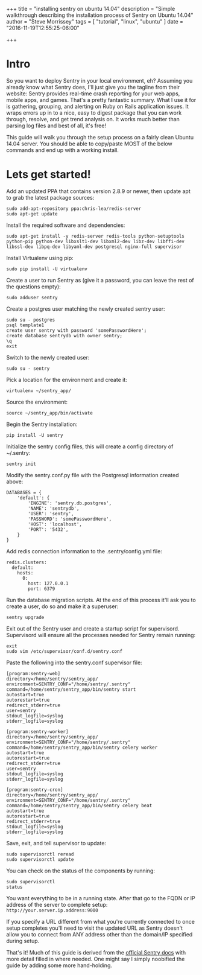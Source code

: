 +++
title = "installing sentry on ubuntu 14.04"
description = "Simple walkthrough describing the installation process of Sentry on Ubuntu 14.04"
author = "Steve Morrissey"
tags = [
  "tutorial",
  "linux",
  "ubuntu"
]
date = "2016-11-19T12:55:25-06:00"

+++

# Intro

So you want to deploy Sentry in your local environment, eh? Assuming you already know what Sentry does, I'll just give you the tagline from their website: Sentry provides real-time crash reporting for your web apps, mobile apps, and games. That's a pretty fantastic summary. What I use it for is gathering, grouping, and alerting on Ruby on Rails application issues. It wraps errors up in to a nice, easy to digest package that you can work through, resolve, and get trend analysis on. It works much better than parsing log files and best of all, it's free!

This guide will walk you through the setup process on a fairly clean Ubuntu 14.04 server. You should be able to copy/paste MOST of the below commands and end up with a working install.

# Lets get started!

Add an updated PPA that contains version 2.8.9 or newer, then update apt to grab the latest package sources: 

```
sudo add-apt-repository ppa:chris-lea/redis-server
sudo apt-get update
```

Install the required software and dependencies:

```
sudo apt-get install -y redis-server redis-tools python-setuptools python-pip python-dev libxslt1-dev libxml2-dev libz-dev libffi-dev libssl-dev libpq-dev libyaml-dev postgresql nginx-full supervisor
```

Install Virtualenv using pip:

```
sudo pip install -U virtualenv
```

Create a user to run Sentry as (give it a password, you can leave the rest of the questions empty):

```
sudo adduser sentry
```

Create a postgres user matching the newly created sentry user:

```
sudo su - postgres
psql template1
create user sentry with password 'somePasswordHere';
create database sentrydb with owner sentry;
\q
exit
```

Switch to the newly created user:

```
sudo su - sentry
```

Pick a location for the environment and create it:

```
virtualenv ~/sentry_app/
```

Source the environment:

```
source ~/sentry_app/bin/activate
```

Begin the Sentry installation:

```
pip install -U sentry
```

Initialize the sentry config files, this will create a config directory of ~/.sentry:

```
sentry init
```

Modify the sentry.conf.py file with the Postgresql information created above:

```
DATABASES = {
    'default': {
        'ENGINE': 'sentry.db.postgres',
        'NAME': 'sentrydb',
        'USER': 'sentry',
        'PASSWORD': 'somePasswordHere',
        'HOST': 'localhost',
        'PORT': '5432',
    }
}
```

Add redis connection information to the .sentry/config.yml file:

```
redis.clusters:
  default:
    hosts:
      0:
        host: 127.0.0.1
        port: 6379
```

Run the database migration scripts. At the end of this process it'll ask you to create a user, do so and make it a superuser:

```
sentry upgrade
```

Exit out of the Sentry user and create a startup script for supervisord. Supervisord will ensure all the processes needed for Sentry remain running:

```
exit
sudo vim /etc/supervisor/conf.d/sentry.conf
```

Paste the following into the sentry.conf supervisor file:

```
[program:sentry-web]
directory=/home/sentry/sentry_app/
environment=SENTRY_CONF="/home/sentry/.sentry"
command=/home/sentry/sentry_app/bin/sentry start
autostart=true
autorestart=true
redirect_stderr=true
user=sentry
stdout_logfile=syslog
stderr_logfile=syslog

[program:sentry-worker]
directory=/home/sentry/sentry_app/
environment=SENTRY_CONF="/home/sentry/.sentry"
command=/home/sentry/sentry_app/bin/sentry celery worker
autostart=true
autorestart=true
redirect_stderr=true
user=sentry
stdout_logfile=syslog
stderr_logfile=syslog

[program:sentry-cron]
directory=/home/sentry/sentry_app/
environment=SENTRY_CONF="/home/sentry/.sentry"
command=/home/sentry/sentry_app/bin/sentry celery beat
autostart=true
autorestart=true
redirect_stderr=true
stdout_logfile=syslog
stderr_logfile=syslog
```

Save, exit, and tell supervisor to update:

```
sudo supervisorctl reread
sudo supervisorctl update
```

You can check on the status of the components by running:

```
sudo supervisorctl
status
```

You want everything to be in a running state. After that go to the FQDN or IP address of the server to complete setup: `http://your.server.ip.address:9000` 

If you specify a URL different from what you're currently connected to once setup completes you'll need to visit the updated URL as Sentry doesn't allow you to connect from ANY address other than the domain/IP specified during setup. 

That's it! Much of this guide is derived from the [official Sentry docs](https://docs.getsentry.com/on-premise/server/installation/) with more detail filled in where needed. One might say I simply noobified the guide by adding some more hand-holding.
